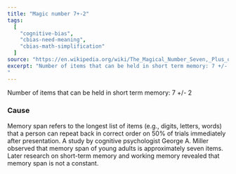 ```yaml
---
title: "Magic number 7+-2"
tags:
  [
    "cognitive-bias",
    "cbias-need-meaning",
    "cbias-math-simplification"
  ]
source: "https://en.wikipedia.org/wiki/The_Magical_Number_Seven,_Plus_or_Minus_Two"
excerpt: "Number of items that can be held in short term memory: 7 +/- 2
"
---
```


Number of items that can be held in short term memory: 7 +/- 2

### Cause

 Memory span refers to the longest list of items (e.g., digits, letters, words) that a person can repeat back in correct order on 50% of trials immediately after presentation. A study by cognitive psychologist George A. Miller observed that memory span of young adults is approximately seven items. Later research on short-term memory and working memory revealed that memory span is not a constant.



